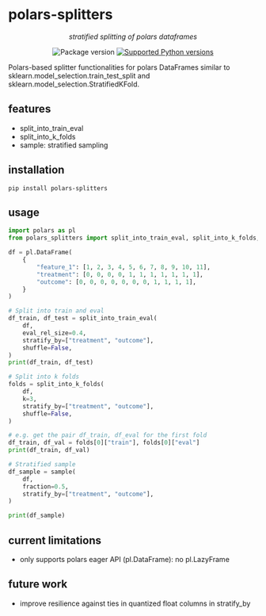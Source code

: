 # polars-splitters

<p align="center">
    <em>stratified splitting of polars dataframes</em>
</p>
<p align="center">
  <img src="https://img.shields.io/pypi/v/polars-splitters?color=%2334D058&label=pypi%20package" alt="Package version">
  <a href="https://pypi.org/project/polars-splitters" target="_blank">
    <img src="https://img.shields.io/pypi/pyversions/polars-splitters.svg?color=%2334D058" alt="Supported Python versions">
  </a>
</p>

Polars-based splitter functionalities for polars DataFrames similar to sklearn.model_selection.train_test_split and sklearn.model_selection.StratifiedKFold.

## features

- split_into_train_eval
- split_into_k_folds
- sample: stratified sampling

## installation

```shell
pip install polars-splitters
```

## usage

```python
import polars as pl
from polars_splitters import split_into_train_eval, split_into_k_folds, sample

df = pl.DataFrame(
    {
        "feature_1": [1, 2, 3, 4, 5, 6, 7, 8, 9, 10, 11],
        "treatment": [0, 0, 0, 0, 1, 1, 1, 1, 1, 1, 1],
        "outcome": [0, 0, 0, 0, 0, 0, 0, 1, 1, 1, 1],
    }
)

# Split into train and eval
df_train, df_test = split_into_train_eval(
    df,
    eval_rel_size=0.4,
    stratify_by=["treatment", "outcome"],
    shuffle=False,
)
print(df_train, df_test)

# Split into k folds
folds = split_into_k_folds(
    df,
    k=3,
    stratify_by=["treatment", "outcome"],
    shuffle=False,
)

# e.g. get the pair df_train, df_eval for the first fold
df_train, df_val = folds[0]["train"], folds[0]["eval"]
print(df_train, df_val)

# Stratified sample
df_sample = sample(
    df,
    fraction=0.5,
    stratify_by=["treatment", "outcome"],
)

print(df_sample)
```

## current limitations

- only supports polars eager API (pl.DataFrame): no pl.LazyFrame

## future work

- improve resilience against ties in quantized float columns in stratify_by
